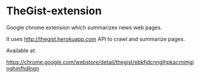 # TheGist-extension
Google chrome extension which summarizes news web pages.

It uses http://thegist.herokuapp.com API to crawl and summarize pages.

Available at:

https://chrome.google.com/webstore/detail/thegist/ebkfjdcnnglhpkacmimginghmfhdlngn
